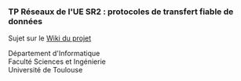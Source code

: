 ### TP Réseaux de l'UE SR2 : protocoles de transfert fiable de données

Sujet sur le [Wiki du projet](https://gitlab.com/sr2-ut/25-26-s1-tp-res-sr2/-/wikis/home)

Département d'Informatique  
Faculté Sciences et Ingénierie  
Université de Toulouse
